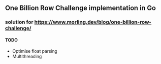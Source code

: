 ## One Billion Row Challenge implementation in Go
### solution for https://www.morling.dev/blog/one-billion-row-challenge/


#### TODO
* Optimise float parsing
* Multithreading
